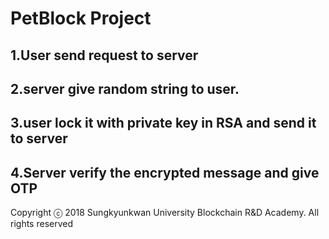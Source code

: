 # PetBlock Project

1.User send request to server
-
2.server give random string to user.
-
3.user lock it with private key in RSA and send it to server
-
4.Server verify the encrypted message and give OTP
-

Copyright ⓒ 2018 Sungkyunkwan University Blockchain R&D Academy. All rights reserved
